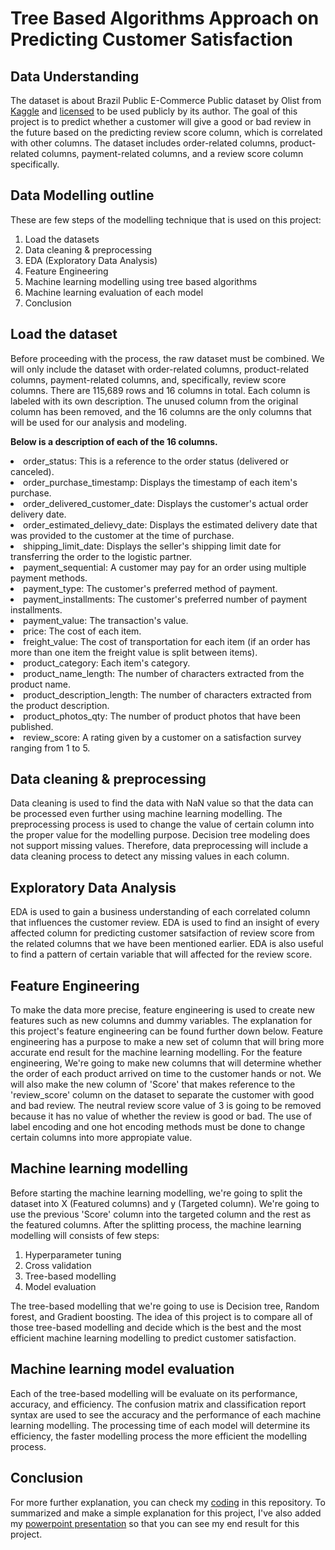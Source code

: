 # Tree Based Algorithms Approach on Predicting Customer Satisfaction
## Data Understanding
The dataset is about Brazil Public E-Commerce Public dataset by Olist from [Kaggle](https://www.kaggle.com/olistbr/brazilian-ecommerce) and [licensed](https://creativecommons.org/licenses/by-nc-sa/4.0/) to be used publicly by its author. The goal of this project is to predict whether a customer will give a good or bad review in the future based on the predicting review score column, which is correlated with other columns. The dataset includes order-related columns, product-related columns, payment-related columns, and a review score column specifically.

## Data Modelling outline
These are few steps of the modelling technique that is used on this project:
1. Load the datasets
2. Data cleaning & preprocessing
3. EDA (Exploratory Data Analysis)
4. Feature Engineering
6. Machine learning modelling using tree based algorithms
7. Machine learning evaluation of each model
8. Conclusion

## **Load the dataset**
Before proceeding with the process, the raw dataset must be combined. We will only include the dataset with order-related columns, product-related columns, payment-related columns, and, specifically, review score columns. There are 115,689 rows and 16 columns in total. Each column is labeled with its own description. The unused column from the original column has been removed, and the 16 columns are the only columns that will be used for our analysis and modeling.

**Below is a description of each of the 16 columns.**
<li>order_status: This is a reference to the order status (delivered or canceled).</li>
<li>order_purchase_timestamp: Displays the timestamp of each item's purchase.</li>
<li>order_delivered_customer_date: Displays the customer's actual order delivery date.</li>
<li>order_estimated_delievy_date: Displays the estimated delivery date that was provided to the customer at the time of purchase.</li>
<li>shipping_limit_date: Displays the seller's shipping limit date for transferring the order to the logistic partner.</li>
<li>payment_sequential: A customer may pay for an order using multiple payment methods.</li>
<li>payment_type: The customer's preferred method of payment.</li>
<li>payment_installments: The customer's preferred number of payment installments.</li>
<li>payment_value: The transaction's value.</li>
<li>price: The cost of each item.</li>
<li>freight_value: The cost of transportation for each item (if an order has more than one item the freight value is split between items).</li>
<li>product_category: Each item's category.</li>
<li>product_name_length: The number of characters extracted from the product name.</li>
<li>product_description_length: The number of characters extracted from the product description.</li>
<li>product_photos_qty: The number of product photos that have been published.</li>
<li>review_score: A rating given by a customer on a satisfaction survey ranging from 1 to 5.</li>

## Data cleaning & preprocessing
Data cleaning is used to find the data with NaN value so that the data can be processed even further using machine learning modelling. The preprocessing process is used to change the value of certain column into the proper value for the modelling purpose. Decision tree modeling does not support missing values. Therefore, data preprocessing will include a data cleaning process to detect any missing values in each column.

## Exploratory Data Analysis
EDA is used to gain a business understanding of each correlated column that influences the customer review. EDA is used to find an insight of every affected column for predicting customer satsifaction of review score from the related columns that we have been mentioned earlier. EDA is also useful to find a pattern of certain variable that will affected for the review score. 

## Feature Engineering
To make the data more precise, feature engineering is used to create new features such as new columns and dummy variables. The explanation for this project's feature engineering can be found further down below. Feature engineering has a purpose to make a new set of column that will bring more accurate end result for the machine learning modelling. For the feature engineering, We're going to make new columns that will determine whether the order of each product arrived on time to the customer hands or not. We will also make the new column of 'Score' that makes reference to the 'review_score' column on the dataset to separate the customer with good and bad review. The neutral review score value of 3 is going to be removed because it has no value of whether the review is good or bad. The use of label encoding and one hot encoding methods must be done to change certain columns into more appropiate value.

## Machine learning modelling
Before starting the machine learning modelling, we're going to split the dataset into X (Featured columns) and y (Targeted column). We're going to use the previous 'Score' column into the targeted column and the rest as the featured columns. After the splitting process, the machine learning modelling will consists of few steps:
1. Hyperparameter tuning
2. Cross validation
3. Tree-based modelling
4. Model evaluation

The tree-based modelling that we're going to use is Decision tree, Random forest, and Gradient boosting. The idea of this project is to compare all of those tree-based modelling and decide which is the best and the most efficient machine learning modelling to predict customer satisfaction.

## Machine learning model evaluation
Each of the tree-based modelling will be evaluate on its performance, accuracy, and efficiency. The confusion matrix and classification report syntax are used to see the accuracy and the performance of each machine learning modelling. The processing time of each model will determine its efficiency, the faster modelling process the more efficient the modelling process.

## Conclusion
For more further explanation, you can check my [coding](https://github.com/nugrahazikry/Customer-Satisfaction-Prediction-using-Tree-Based-ML/blob/main/Tree-Based%20Algorithms%20Approach%20on%20Predicting%20Customer%20Satisfaction.ipynb) in this repository. 
To summarized and make a simple explanation for this project, I've also added my [powerpoint presentation](https://github.com/nugrahazikry/Tree-Based-Algorithms-Approach-on-Predicting-Customer-Satisfaction/blob/main/Tree-Based%20Algorithms%20Approach%20on%20Predicting%20Customer%20Satisfaction%20Powerpoint.pdf) so that you can see my end result for this project.
